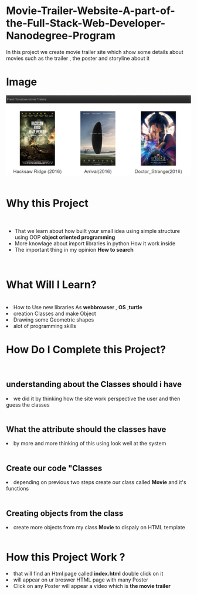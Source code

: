 # Movie-Trailer-Website-A-part-of-the-Full-Stack-Web-Developer-Nanodegree-Program

In this project we create movie trailer site which show some details about movies such as the trailer  ,
the poster and storyline about it

<h1>Image </h1>
<img src="https://github.com/mohamedlotfe/Movie-Trailer-Website-A-part-of-the-Full-Stack-Web-Developer-Nanodegree-Program/blob/master/Capture.PNG">
</br>
</br>

<h1> Why this Project </h1>
</br>
<ul>
<li>That we learn about how built your small idea using simple structure using OOP <strong> object oriented programming </strong></li>
<li> More knowlage about import libraries in python How it work inside </li>
<li>  The important thing in my opinion  <strong>How to search  </strong></li>
</ul>
</br>

<h1> What Will I Learn? </h1>
</br>
<li>How to Use new libraries As  <strong> webbrowser </strong> , <strong>OS</strong> ,<strong>turtle</strong></li>
<li>creation Classes and make Object </li>
<li>Drawing some Geometric shapes</li>
<li>alot of programming skills </li>


<h1> How Do I Complete this Project?</h1>
</br>
<h2>understanding about the Classes should i have</h2>
<li>we did it by thinking how the site work perspective the user and then guess the classes </li>
</br>
<h2>What the attribute should the classes have </h2>
<li>by more and more thinking of this using look well at the system </li>
</br>
<h2> Create our code "Classes </h2>
 <li>depending on previous  two steps  create our class called <strong>Movie</strong> and it's functions </li>
</br>
<h2>Creating objects from the class</h2>
<li> create more objects from my class  <strong>Movie</strong>  to dispaly on HTML template 
</li>
</br>


<h1> How  this Project Work ?</h1>
<li>that will find an Html page called <strong>index.html</strong> double click on it </li>
<li>will appear on ur broswer HTML page with many Poster</li>
<li>Click on any Poster will appear a video which is <strong>the movie trailer</strong> </li>

